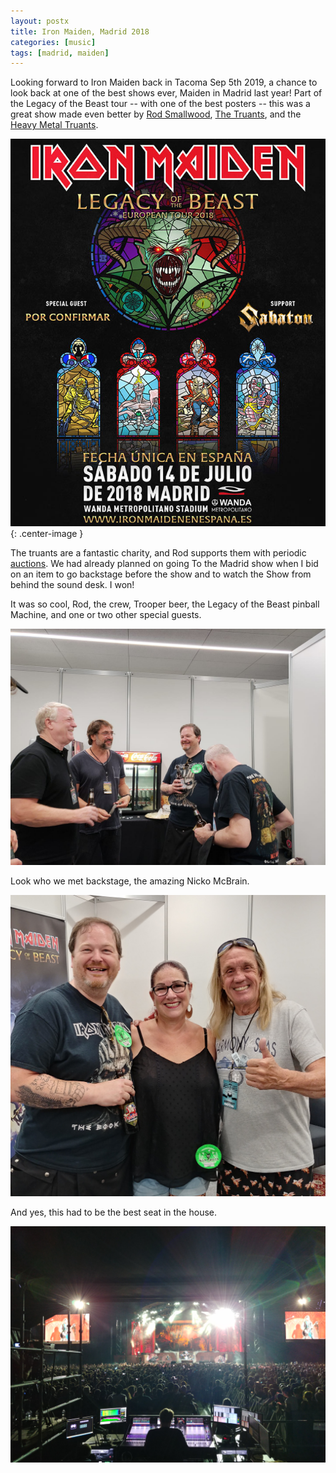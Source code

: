 ```yaml
---
layout: postx
title: Iron Maiden, Madrid 2018
categories: [music]
tags: [madrid, maiden]
---
```


<style type="text/css" media="screen">
.center-image
{
    margin: 0 auto;
    display: block;
}
</style>

Looking forward to Iron Maiden back in Tacoma Sep 5th 2019, a chance to look back at one 
of the best shows ever, Maiden in Madrid last year! Part of the Legacy of the Beast 
tour -- with one of the best posters -- this was a great show made even better by
[Rod Smallwood](https://en.wikipedia.org/wiki/Rod_Smallwood), 
[The Truants](https://thetruants.co.uk/), and the 
[Heavy Metal Truants](https://heavymetaltruants.com/).

![Madrid 2018](/assets/img/music/music-maiden-poster.jpg){: .center-image }

The truants are a fantastic charity, and Rod supports them with periodic 
[auctions](https://www.givergy.com/charity/the-truants). We had already planned on going
To the Madrid show when I bid on an item to go backstage before the show and to watch the
Show from behind the sound desk. I won!

It was so cool, Rod, the crew, Trooper beer, the Legacy of the Beast pinball
Machine, and one or two other special guests.

![Nicko McBrain!](/assets/img/music/music-maiden-rod.jpg)

Look who we met backstage, the amazing Nicko McBrain.

![Nicko McBrain!](/assets/img/music/music-maiden-nicko.jpg)

And yes, this had to be the best seat in the house.

![Best Seat in The House](/assets/img/music/music-maiden-stage.jpg)


